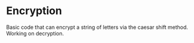 # Encryption
 Basic code that can encrypt a string of letters via the caesar shift method. Working on decryption.
